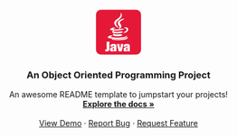 <br />
<p align="center">
  <a href="https://github.com/othneildrew/Best-README-Template">
    <img src="src/imgs/java_logo.png" alt="Logo" width="80" height="80">
  </a>

  <h3 align="center">An Object Oriented Programming Project</h3>

  <p align="center">
    An awesome README template to jumpstart your projects!
    <br />
    <a href="https://github.com/othneildrew/Best-README-Template"><strong>Explore the docs »</strong></a>
    <br />
    <br />
    <a href="https://github.com/othneildrew/Best-README-Template">View Demo</a>
    ·
    <a href="https://github.com/othneildrew/Best-README-Template/issues">Report Bug</a>
    ·
    <a href="https://github.com/othneildrew/Best-README-Template/issues">Request Feature</a>
  </p>
</p>